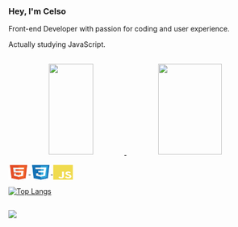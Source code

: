 ### Hey, I'm Celso 

Front-end Developer with passion for coding and user experience.

Actually studying JavaScript.
##

<div align="center">
  <a href="https://github.com/celsortc">
  <img height="180em" width="42%" src="https://github-readme-stats.vercel.app/api?username=celsortc&show_icons=true&theme=github_dark&include_all_commits=true&count_private=true"/>
  <img height="180em" width="50%" src="https://github-readme-stats.vercel.app/api/top-langs/?username=celsortc&layout=compact&langs_count=7&theme=github_dark"/>
</div>
 
<div style="display: inline_block"><br>
  <img align="center" alt="HTML Logo" height="30" width="40" margin-top: 10px src="https://raw.githubusercontent.com/devicons/devicon/master/icons/html5/html5-original.svg">
  <img align="center" alt="CSS Logo" height="30" width="40" src="https://raw.githubusercontent.com/devicons/devicon/master/icons/css3/css3-original.svg">
  <img align="center" alt="JavaScript Logo" height="30" width="40" src="https://raw.githubusercontent.com/devicons/devicon/master/icons/javascript/javascript-plain.svg">
</div>

![Top Langs](https://github-readme-stats.vercel.app/api/top-langs/?username=celsortc&layout=compact)
  
 ##
  
<div>
  <a href="https://www.linkedin.com/in/celsotoledo1/" target="_blank"><img src="https://img.shields.io/badge/-LinkedIn-%230077B5?style=for-the-badge&logo=linkedin&logoColor=white" target="_blank"></a> 
</div>
